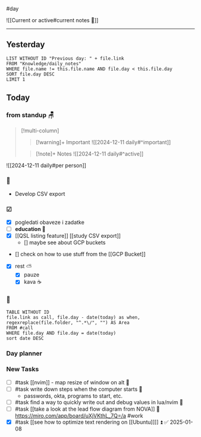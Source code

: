 #day

![[Current or active#current notes 📓]]

---
## Yesterday
```dataview
LIST WITHOUT ID "Previous day: " + file.link
FROM "Knowledge/daily_notes"
WHERE file.name != this.file.name AND file.day < this.file.day
SORT file.day DESC
LIMIT 1
```

## Today

### from standup 🪑

> [!multi-column]
>> [!warning]+ Important
>> ![[2024-12-11 daily#^important]]
>
>> [!note]+ Notes
>> ![[2024-12-11 daily#^active]]

![[2024-12-11 daily#per person]]

###  🎏
- Develop CSV export

### ☑
- [x] pogledati  obaveze i zadatke
- [ ] **education 🎒**
- [x] [[QSL listing feature]] [[study CSV export]]
	- [] maybe see about GCP buckets
- [] check on how to use stuff from the [[GCP Bucket]]
- [x] rest ⛅ 
	- [x] pauze
	- [x] kava ☕

### 🤙
```dataview
TABLE WITHOUT ID
file.link as call, file.day - date(today) as when, regexreplace(file.folder, "^.*\/", "") AS Area
FROM #call
WHERE file.day AND file.day = date(today)
sort date DESC
```
### Day planner

### New Tasks
- [ ] #task [[nvim]] - map resize of window on alt 🔽
- [ ] #task write down steps when the computer starts 🔼
	- passwords, okta, programs to start, etc.
- [ ] #task find a way to quickly write out and debug values in lua/nvim 🔽
- [ ] #task [[take a look at the lead flow diagram from NOVA]] 🔼
	https://miro.com/app/board/uXjVKthL_7Q=/a #work
- [x] #task [[see how to optimize text rendering on [[Ubuntu]]]] ⏫ ✅ 2025-01-08
